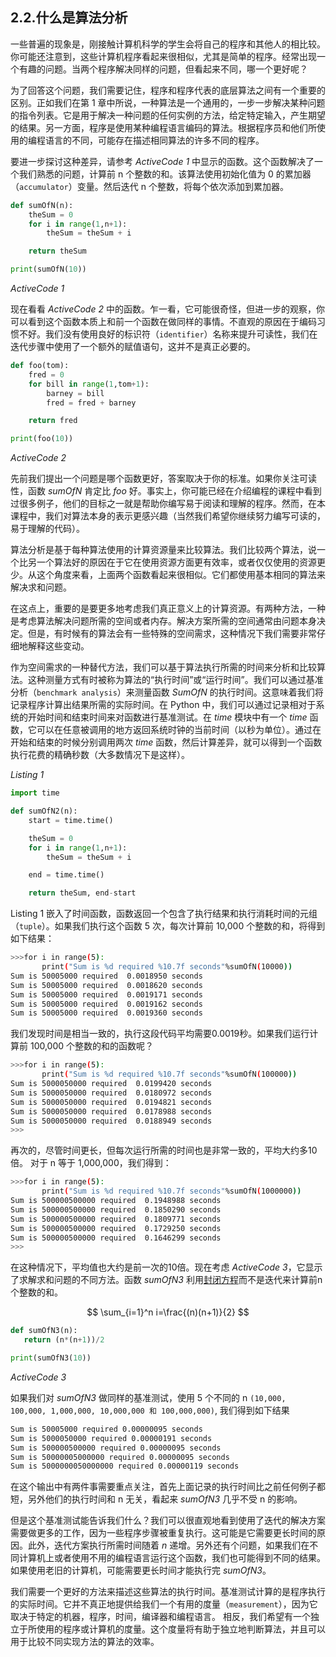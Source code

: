 ## 2.2.什么是算法分析

一些普遍的现象是，刚接触计算机科学的学生会将自己的程序和其他人的相比较。你可能还注意到，这些计算机程序看起来很相似，尤其是简单的程序。经常出现一个有趣的问题。当两个程序解决同样的问题，但看起来不同，哪一个更好呢？

为了回答这个问题，我们需要记住，程序和程序代表的底层算法之间有一个重要的区别。正如我们在第 1 章中所说，一种算法是一个通用的，一步一步解决某种问题的指令列表。它是用于解决一种问题的任何实例的方法，给定特定输入，产生期望的结果。另一方面，程序是使用某种编程语言编码的算法。根据程序员和他们所使用的编程语言的不同，可能存在描述相同算法的许多不同的程序。

要进一步探讨这种差异，请参考 _ActiveCode 1_ 中显示的函数。这个函数解决了一个我们熟悉的问题，计算前 n 个整数的和。该算法使用初始化值为 0 的累加器（`accumulator`）变量。然后迭代 n 个整数，将每个依次添加到累加器。

```python
def sumOfN(n):
    theSum = 0
    for i in range(1,n+1):
        theSum = theSum + i

    return theSum

print(sumOfN(10))
```

*ActiveCode 1*

现在看看 _ActiveCode 2_ 中的函数。乍一看，它可能很奇怪，但进一步的观察，你可以看到这个函数本质上和前一个函数在做同样的事情。不直观的原因在于编码习惯不好。我们没有使用良好的标识符（`identifier`）名称来提升可读性，我们在迭代步骤中使用了一个额外的赋值语句，这并不是真正必要的。

```python
def foo(tom):
    fred = 0
    for bill in range(1,tom+1):
        barney = bill
        fred = fred + barney

    return fred

print(foo(10))
```

*ActiveCode 2*

先前我们提出一个问题是哪个函数更好，答案取决于你的标准。如果你关注可读性，函数 *sumOfN* 肯定比 *foo* 好。事实上，你可能已经在介绍编程的课程中看到过很多例子，他们的目标之一就是帮助你编写易于阅读和理解的程序。然而，在本课程中，我们对算法本身的表示更感兴趣（当然我们希望你继续努力编写可读的，易于理解的代码）。

算法分析是基于每种算法使用的计算资源量来比较算法。我们比较两个算法，说一个比另一个算法好的原因在于它在使用资源方面更有效率，或者仅仅使用的资源更少。从这个角度来看，上面两个函数看起来很相似。它们都使用基本相同的算法来解决求和问题。

在这点上，重要的是要更多地考虑我们真正意义上的计算资源。有两种方法，一种是考虑算法解决问题所需的空间或者内存。解决方案所需的空间通常由问题本身决定。但是，有时候有的算法会有一些特殊的空间需求，这种情况下我们需要非常仔细地解释这些变动。

作为空间需求的一种替代方法，我们可以基于算法执行所需的时间来分析和比较算法。这种测量方式有时被称为算法的“执行时间”或“运行时间”。我们可以通过基准分析（`benchmark analysis`）来测量函数 *SumOfN* 的执行时间。这意味着我们将记录程序计算出结果所需的实际时间。在 Python 中，我们可以通过记录相对于系统的开始时间和结束时间来对函数进行基准测试。在 *time* 模块中有一个 *time* 函数，它可以在任意被调用的地方返回系统时钟的当前时间（以秒为单位）。通过在开始和结束的时候分别调用两次 *time* 函数，然后计算差异，就可以得到一个函数执行花费的精确秒数（大多数情况下是这样）。

*Listing 1*

```python
import time

def sumOfN2(n):
    start = time.time()

    theSum = 0
    for i in range(1,n+1):
        theSum = theSum + i

    end = time.time()

    return theSum, end-start
```

Listing 1 嵌入了时间函数，函数返回一个包含了执行结果和执行消耗时间的元组（`tuple`）。如果我们执行这个函数 5 次，每次计算前 10,000 个整数的和，将得到如下结果：

```bash
>>>for i in range(5):
       print("Sum is %d required %10.7f seconds"%sumOfN(10000))
Sum is 50005000 required  0.0018950 seconds
Sum is 50005000 required  0.0018620 seconds
Sum is 50005000 required  0.0019171 seconds
Sum is 50005000 required  0.0019162 seconds
Sum is 50005000 required  0.0019360 seconds
```

我们发现时间是相当一致的，执行这段代码平均需要0.0019秒。如果我们运行计算前 100,000 个整数的和的函数呢？

```bash
>>>for i in range(5):
       print("Sum is %d required %10.7f seconds"%sumOfN(100000))
Sum is 5000050000 required  0.0199420 seconds
Sum is 5000050000 required  0.0180972 seconds
Sum is 5000050000 required  0.0194821 seconds
Sum is 5000050000 required  0.0178988 seconds
Sum is 5000050000 required  0.0188949 seconds
>>>
```

再次的，尽管时间更长，但每次运行所需的时间也是非常一致的，平均大约多10倍。 对于 n 等于 1,000,000，我们得到：

```bash
>>>for i in range(5):
       print("Sum is %d required %10.7f seconds"%sumOfN(1000000))
Sum is 500000500000 required  0.1948988 seconds
Sum is 500000500000 required  0.1850290 seconds
Sum is 500000500000 required  0.1809771 seconds
Sum is 500000500000 required  0.1729250 seconds
Sum is 500000500000 required  0.1646299 seconds
>>>
```

在这种情况下，平均值也大约是前一次的10倍。现在考虑 *ActiveCode 3*，它显示了求解求和问题的不同方法。函数 *sumOfN3* 利用[封闭方程](https://en.wikipedia.org/wiki/1_%2B_2_%2B_3_%2B_4_%2B_%E2%8B%AF)而不是迭代来计算前n个整数的和。

$$
\sum_{i=1}^n i=\frac{(n)(n+1)}{2}
$$

``` python
def sumOfN3(n):
   return (n*(n+1))/2

print(sumOfN3(10))
```

*ActiveCode 3*

如果我们对 *sumOfN3* 做同样的基准测试，使用 5 个不同的 n `(10,000, 100,000, 1,000,000, 10,000,000 和 100,000,000)`, 我们得到如下结果

```bash
Sum is 50005000 required 0.00000095 seconds
Sum is 5000050000 required 0.00000191 seconds
Sum is 500000500000 required 0.00000095 seconds
Sum is 50000005000000 required 0.00000095 seconds
Sum is 5000000050000000 required 0.00000119 seconds
```

在这个输出中有两件事需要重点关注，首先上面记录的执行时间比之前任何例子都短，另外他们的执行时间和 n 无关，看起来 *sumOfN3* 几乎不受 n 的影响。

但是这个基准测试能告诉我们什么？我们可以很直观地看到使用了迭代的解决方案需要做更多的工作，因为一些程序步骤被重复执行。这可能是它需要更长时间的原因。此外，迭代方案执行所需时间随着 *n* 递增。另外还有个问题，如果我们在不同计算机上或者使用不用的编程语言运行这个函数，我们也可能得到不同的结果。如果使用老旧的计算机，可能需要更长时间才能执行完 *sumOfN3*。

我们需要一个更好的方法来描述这些算法的执行时间。基准测试计算的是程序执行的实际时间。它并不真正地提供给我们一个有用的度量（`measurement`），因为它取决于特定的机器，程序，时间，编译器和编程语言。 相反，我们希望有一个独立于所使用的程序或计算机的度量。这个度量将有助于独立地判断算法，并且可以用于比较不同实现方法的算法的效率。
